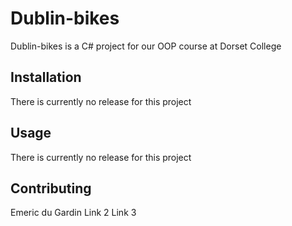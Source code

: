 # Dublin-bikes

Dublin-bikes is a C# project for our OOP course at Dorset College
## Installation

There is currently no release for this project 
## Usage

There is currently no release for this project 

## Contributing
Emeric du Gardin
Link 2
Link 3
